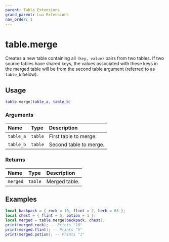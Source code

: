 ```yaml
---
parent: Table Extensions
grand_parent: Lua Extensions
nav_order: 1
---
```


# table.merge

Creates a new table containing all `(key, value)` pairs from two tables. If two source tables have shared keys, the values associated with these keys in the merged table will be from the second table argument (referred to as `table_b` below).

## Usage

```lua
table.merge(table_a, table_b)
```

### Arguments

| Name      | Type    | Description            |
| :-------- | :------ | :--------------------- |
| `table_a` | `table` | First table to merge.  |
| `table_b` | `table` | Second table to merge. |

### Returns

| Name     | Type    | Description   |
| :------- | :------ | :------------ |
| `merged` | `table` | Merged table. |

## Examples

```lua
local backpack = { rock = 10, flint = 2, herb = 63 };
local chest = { flint = 5, potion = 1 };
local merged = table.merge(backpack, chest);
print(merged.rock); -- Prints "10"
print(merged.flint); -- Prints "5"
print(merged.potion); -- Prints "1"
```
